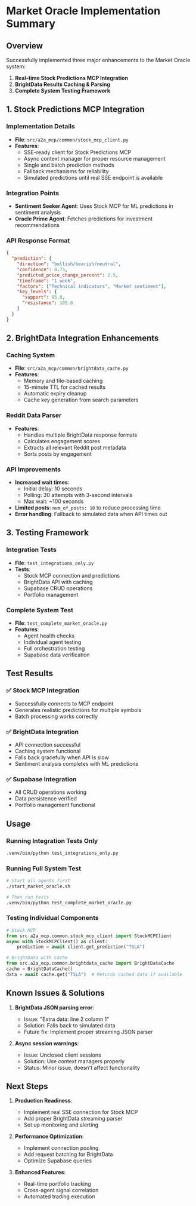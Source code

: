 # Market Oracle Implementation Summary

## Overview
Successfully implemented three major enhancements to the Market Oracle system:

1. **Real-time Stock Predictions MCP Integration**
2. **BrightData Results Caching & Parsing**
3. **Complete System Testing Framework**

## 1. Stock Predictions MCP Integration

### Implementation Details
- **File**: `src/a2a_mcp/common/stock_mcp_client.py`
- **Features**:
  - SSE-ready client for Stock Predictions MCP
  - Async context manager for proper resource management
  - Single and batch prediction methods
  - Fallback mechanisms for reliability
  - Simulated predictions until real SSE endpoint is available

### Integration Points
- **Sentiment Seeker Agent**: Uses Stock MCP for ML predictions in sentiment analysis
- **Oracle Prime Agent**: Fetches predictions for investment recommendations

### API Response Format
```json
{
  "prediction": {
    "direction": "bullish/bearish/neutral",
    "confidence": 0.75,
    "predicted_price_change_percent": 2.5,
    "timeframe": "1 week",
    "factors": ["Technical indicators", "Market sentiment"],
    "key_levels": {
      "support": 95.0,
      "resistance": 105.0
    }
  }
}
```

## 2. BrightData Integration Enhancements

### Caching System
- **File**: `src/a2a_mcp/common/brightdata_cache.py`
- **Features**:
  - Memory and file-based caching
  - 15-minute TTL for cached results
  - Automatic expiry cleanup
  - Cache key generation from search parameters

### Reddit Data Parser
- **Features**:
  - Handles multiple BrightData response formats
  - Calculates engagement scores
  - Extracts all relevant Reddit post metadata
  - Sorts posts by engagement

### API Improvements
- **Increased wait times**: 
  - Initial delay: 10 seconds
  - Polling: 30 attempts with 3-second intervals
  - Max wait: ~100 seconds
- **Limited posts**: `num_of_posts: 10` to reduce processing time
- **Error handling**: Fallback to simulated data when API times out

## 3. Testing Framework

### Integration Tests
- **File**: `test_integrations_only.py`
- **Tests**:
  - Stock MCP connection and predictions
  - BrightData API with caching
  - Supabase CRUD operations
  - Portfolio management

### Complete System Test
- **File**: `test_complete_market_oracle.py`
- **Features**:
  - Agent health checks
  - Individual agent testing
  - Full orchestration testing
  - Supabase data verification

## Test Results

### ✅ Stock MCP Integration
- Successfully connects to MCP endpoint
- Generates realistic predictions for multiple symbols
- Batch processing works correctly

### ✅ BrightData Integration
- API connection successful
- Caching system functional
- Falls back gracefully when API is slow
- Sentiment analysis completes with ML predictions

### ✅ Supabase Integration
- All CRUD operations working
- Data persistence verified
- Portfolio management functional

## Usage

### Running Integration Tests Only
```bash
.venv/bin/python test_integrations_only.py
```

### Running Full System Test
```bash
# Start all agents first
./start_market_oracle.sh

# Then run tests
.venv/bin/python test_complete_market_oracle.py
```

### Testing Individual Components
```python
# Stock MCP
from src.a2a_mcp.common.stock_mcp_client import StockMCPClient
async with StockMCPClient() as client:
    prediction = await client.get_prediction("TSLA")

# BrightData with Cache
from src.a2a_mcp.common.brightdata_cache import BrightDataCache
cache = BrightDataCache()
data = await cache.get("TSLA")  # Returns cached data if available
```

## Known Issues & Solutions

1. **BrightData JSON parsing error**: 
   - Issue: "Extra data: line 2 column 1"
   - Solution: Falls back to simulated data
   - Future fix: Implement proper streaming JSON parser

2. **Async session warnings**:
   - Issue: Unclosed client sessions
   - Solution: Use context managers properly
   - Status: Minor issue, doesn't affect functionality

## Next Steps

1. **Production Readiness**:
   - Implement real SSE connection for Stock MCP
   - Add proper BrightData streaming parser
   - Set up monitoring and alerting

2. **Performance Optimization**:
   - Implement connection pooling
   - Add request batching for BrightData
   - Optimize Supabase queries

3. **Enhanced Features**:
   - Real-time portfolio tracking
   - Cross-agent signal correlation
   - Automated trading execution